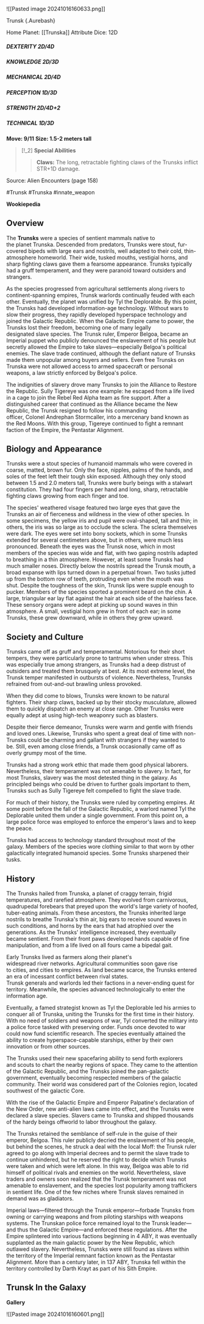 ![[Pasted image 20241016160633.png]]


 Trunsk {.Aurebash}


Home Planet: [[Trunska]]
Attribute Dice: 12D
##### DEXTERITY 2D/4D
##### KNOWLEDGE 2D/3D
##### MECHANICAL 2D/4D
##### PERCEPTION 1D/3D
##### STRENGTH 2D/4D+2
##### TECHNICAL 1D/3D
**Move: 9/11**
**Size: 1.5-2 meters tall**

> [!_2] 
> **Special Abilities**
> > **Claws:** The long, retractable fighting claws of the Trunsks inflict STR+1D damage.
> 

Source: Alien Encounters (page 158)



#Trunsk #Trunska #innate_weapon 

**Wookiepedia**

## Overview

The **Trunsks** were a species of sentient mammals native to the planet Trunska. Descended from predators, Trunsks were stout, fur-covered bipeds with large ears and nostrils, well adapted to their cold, thin-atmosphere homeworld. Their wide, tusked mouths, vestigial horns, and sharp fighting claws gave them a fearsome appearance. Trunsks typically had a gruff temperament, and they were paranoid toward outsiders and strangers.

As the species progressed from agricultural settlements along rivers to continent-spanning empires, Trunsk warlords continually feuded with each other. Eventually, the planet was unified by Tyl the Deplorable. By this point, the Trunsks had developed information-age technology. Without wars to slow their progress, they rapidly developed hyperspace technology and joined the Galactic Republic. When the Galactic Empire came to power, the Trunsks lost their freedom, becoming one of many legally designated slave species. The Trunsk ruler, Emperor Belgoa, became an Imperial puppet who publicly denounced the enslavement of his people but secretly allowed the Empire to take slaves—especially Belgoa's political enemies. The slave trade continued, although the defiant nature of Trunsks made them unpopular among buyers and sellers. Even free Trunsks on Trunska were not allowed access to armed spacecraft or personal weapons, a law strictly enforced by Belgoa's police.

The indignities of slavery drove many Trunsks to join the Alliance to Restore the Republic. Sully Tigereye was one example: he escaped from a life lived in a cage to join the Rebel Red Alpha team as fire support. After a distinguished career that continued as the Alliance became the New Republic, the Trunsk resigned to follow his commanding officer, Colonel Andrephan Stormcaller, into a mercenary band known as the Red Moons. With this group, Tigereye continued to fight a remnant faction of the Empire, the Pentastar Alignment.

## Biology and Appearance

Trunsks were a stout species of humanoid mammals who were covered in coarse, matted, brown fur. Only the face, nipples, palms of the hands, and soles of the feet left their tough skin exposed. Although they only stood between 1.5 and 2.0 meters tall, Trunsks were burly beings with a stalwart constitution. They had four fingers per hand and long, sharp, retractable fighting claws growing from each finger and toe.

The species' weathered visage featured two large eyes that gave the Trunsks an air of fierceness and wildness in the view of other species. In some specimens, the yellow iris and pupil were oval-shaped, tall and thin; in others, the iris was so large as to occlude the sclera. The sclera themselves were dark. The eyes were set into bony sockets, which in some Trunsks extended for several centimeters above, but in others, were much less pronounced. Beneath the eyes was the Trunsk nose, which in most members of the species was wide and flat, with two gaping nostrils adapted to breathing in a thin atmosphere. However, at least some Trunsks had much smaller noses. Directly below the nostrils spread the Trunsk mouth, a broad expanse with lips turned down in a perpetual frown. Two tusks jutted up from the bottom row of teeth, protruding even when the mouth was shut. Despite the toughness of the skin, Trunsk lips were supple enough to pucker. Members of the species sported a prominent beard on the chin. A large, triangular ear lay flat against the hair at each side of the hairless face. These sensory organs were adept at picking up sound waves in thin atmosphere. A small, vestigial horn grew in front of each ear; in some Trunsks, these grew downward, while in others they grew upward.

## Society and Culture

Trunsks came off as gruff and temperamental. Notorious for their short tempers, they were particularly prone to tantrums when under stress. This was especially true among strangers, as Trunsks had a deep distrust of outsiders and treated them brusquely at best. At its most extreme level, the Trunsk temper manifested in outbursts of violence. Nevertheless, Trunsks refrained from out-and-out brawling unless provoked.

When they did come to blows, Trunsks were known to be natural fighters. Their sharp claws, backed up by their stocky musculature, allowed them to quickly dispatch an enemy at close range. Other Trunsks were equally adept at using high-tech weaponry such as blasters.

Despite their fierce demeanor, Trunsks were warm and gentle with friends and loved ones. Likewise, Trunsks who spent a great deal of time with non-Trunsks could be charming and gallant with strangers if they wanted to be. Still, even among close friends, a Trunsk occasionally came off as overly grumpy most of the time.

Trunsks had a strong work ethic that made them good physical laborers. Nevertheless, their temperament was not amenable to slavery. In fact, for most Trunsks, slavery was the most detested thing in the galaxy. As principled beings who could be driven to further goals important to them, Trunsks such as Sully Tigereye felt compelled to fight the slave trade.

For much of their history, the Trunsks were ruled by competing empires. At some point before the fall of the Galactic Republic, a warlord named Tyl the Deplorable united them under a single government. From this point on, a large police force was employed to enforce the emperor's laws and to keep the peace.

Trunsks had access to technology standard throughout most of the galaxy. Members of the species wore clothing similar to that worn by other galactically integrated humanoid species. Some Trunsks sharpened their tusks.

## History

The Trunsks hailed from Trunska, a planet of craggy terrain, frigid temperatures, and rarefied atmosphere. They evolved from carnivorous, quadrupedal forebears that preyed upon the world's large variety of hoofed, tuber-eating animals. From these ancestors, the Trunsks inherited large nostrils to breathe Trunska's thin air, big ears to receive sound waves in such conditions, and horns by the ears that had atrophied over the generations. As the Trunsks' intelligence increased, they eventually became sentient. From their front paws developed hands capable of fine manipulation, and from a life lived on all fours came a bipedal gait.

Early Trunsks lived as farmers along their planet's widespread river networks. Agricultural communities soon gave rise to cities, and cities to empires. As land became scarce, the Trunsks entered an era of incessant conflict between rival states. Trunsk generals and warlords led their factions in a never-ending quest for territory. Meanwhile, the species advanced technologically to enter the information age.

Eventually, a famed strategist known as Tyl the Deplorable led his armies to conquer all of Trunska, uniting the Trunsks for the first time in their history. With no need of soldiers and weapons of war, Tyl converted the military into a police force tasked with preserving order. Funds once devoted to war could now fund scientific research. The species eventually attained the ability to create hyperspace-capable starships, either by their own innovation or from other sources.

The Trunsks used their new spacefaring ability to send forth explorers and scouts to chart the nearby regions of space. They came to the attention of the Galactic Republic, and the Trunsks joined the pan-galactic government, eventually becoming respected members of the galactic community. Their world was considered part of the Colonies region, located southwest of the galactic Core.

With the rise of the Galactic Empire and Emperor Palpatine's declaration of the New Order, new anti-alien laws came into effect, and the Trunsks were declared a slave species. Slavers came to Trunska and shipped thousands of the hardy beings offworld to labor throughout the galaxy.

The Trunsks retained the semblance of self-rule in the guise of their emperor, Belgoa. This ruler publicly decried the enslavement of his people, but behind the scenes, he struck a deal with the local Moff: the Trunsk ruler agreed to go along with Imperial decrees and to permit the slave trade to continue unhindered, but he reserved the right to decide which Trunsks were taken and which were left alone. In this way, Belgoa was able to rid himself of political rivals and enemies on the world. Nevertheless, slave traders and owners soon realized that the Trunsk temperament was not amenable to enslavement, and the species lost popularity among traffickers in sentient life. One of the few niches where Trunsk slaves remained in demand was as gladiators.

Imperial laws—filtered through the Trunsk emperor—forbade Trunsks from owning or carrying weapons and from piloting starships with weapons systems. The Trunskan police force remained loyal to the Trunsk leader—and thus the Galactic Empire—and enforced these regulations. After the Empire splintered into various factions beginning in 4 ABY, it was eventually supplanted as the main galactic power by the New Republic, which outlawed slavery. Nevertheless, Trunsks were still found as slaves within the territory of the Imperial remnant faction known as the Pentastar Alignment. More than a century later, in 137 ABY, Trunska fell within the territory controlled by Darth Krayt as part of his Sith Empire.

## Trunsk In the Galaxy
**Gallery**

![[Pasted image 20241016160601.png]]







